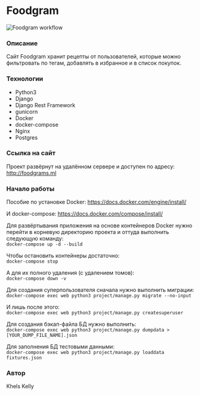 # Foodgram
![Foodgram workflow](https://github.com/Khels/foodgram-project-react/actions/workflows/main.yml/badge.svg)
### Описание
Сайт Foodgram хранит рецепты от пользователей, которые можно фильтровать по тегам, добавлять в избранное и в список покупок.
### Технологии
- Python3
- Django
- Django Rest Framework
- gunicorn
- Docker
- docker-compose
- Nginx
- Postgres
### Ссылка на сайт
Проект развёрнут на удалённом сервере и доступен по адресу: http://foodgrams.ml
### Начало работы

Пособие по установке Docker: https://docs.docker.com/engine/install/  

И docker-compose: https://docs.docker.com/compose/install/  

Для развёртывания приложения на основе контейнеров Docker нужно перейти в корневую директорию проекта и оттуда выполнить следующую команду:  
```docker-compose up -d --build```  

Чтобы остановить контейнеры достаточно:  
```docker-compose stop```  

А для их полного удаления (с удалением томов):  
```docker-compose down -v```  

Для создания суперпользователя сначала нужно выполнить миграции:  
```docker-compose exec web python3 project/manage.py migrate --no-input```  

И лишь после этого:  
```docker-compose exec web python3 project/manage.py createsuperuser```  

Для создания бэкап-файла БД нужно выполнить:  
```docker-compose exec web python3 project/manage.py dumpdata > [YOUR_DUMP_FILE_NAME].json```  

Для заполнения БД тестовыми данными:  
```docker-compose exec web python3 project/manage.py loaddata fixtures.json```  

### Автор
Khels Kelly
